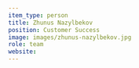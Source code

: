 ```yaml
---
item_type: person
title: Zhunus Nazylbekov
position: Customer Success
image: images/zhunus-nazylbekov.jpg
role: team
website:
---
```

